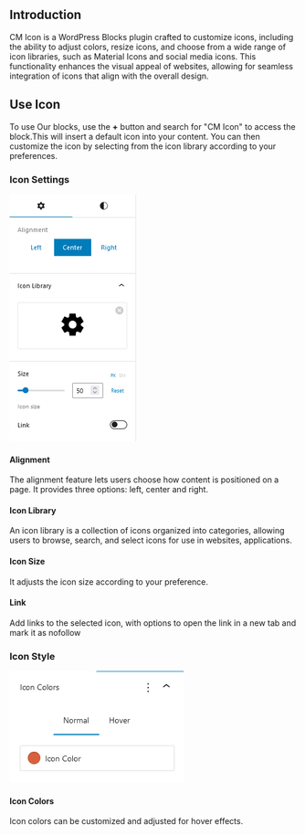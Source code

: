 ## Introduction
CM Icon is a WordPress Blocks plugin crafted to customize icons, including the ability to adjust colors, resize icons, and choose from a wide range of icon libraries, such as Material Icons and social media icons. This functionality enhances the visual appeal of websites, allowing for seamless integration of icons that align with the overall design. 

## Use Icon 

To use Our blocks, use the <b>+</b> button and search for "CM Icon" to access the block.This will insert a default icon into your content. You can then customize the icon by selecting from the icon library according to your preferences.

### Icon Settings
![CM  Icon Setting](img/cm-icon/cm-icon-settings.png)

#### Alignment
The alignment feature lets users choose how content is positioned on a page. It provides three options: left, center and right.

#### Icon Library
An icon library is a collection of icons organized into categories, allowing users to browse, search, and select icons for use in websites, applications.

#### Icon Size
It adjusts the icon size according to your preference.

#### Link
Add links to the selected icon, with options to open the link in a new tab and mark it as nofollow

### Icon Style
![CM  Icon Setting](img/cm-icon/cm-icon-style.png)

#### Icon Colors
Icon colors can be customized and adjusted for hover effects.

